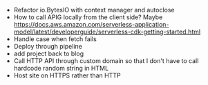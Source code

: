 * Refactor io.BytesIO with context manager and autoclose
* How to call APIG locally from the client side? Maybe https://docs.aws.amazon.com/serverless-application-model/latest/developerguide/serverless-cdk-getting-started.html
* Handle case when fetch fails
* Deploy through pipeline
* add project back to blog
* Call HTTP API through custom domain so that I don't have to call hardcode random string in HTML
* Host site on HTTPS rather than HTTP
